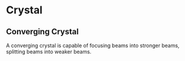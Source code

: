 # Crystal

## Converging Crystal
A converging crystal is capable of focusing beams into stronger beams, splitting beams into weaker beams.